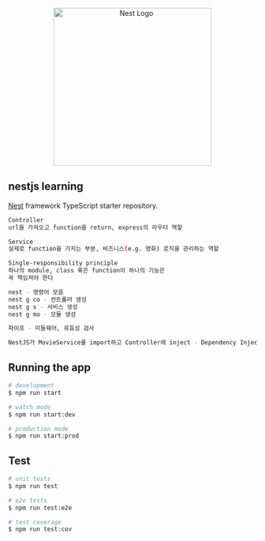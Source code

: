 <p align="center">
  <a href="http://nestjs.com/" target="blank"><img src="https://nestjs.com/img/logo_text.svg" width="320" alt="Nest Logo" /></a>
</p>

## nestjs learning

[Nest](https://github.com/nestjs/nest) framework TypeScript starter repository.

```bash
Controller
url을 가져오고 function을 return, express의 라우터 역할

Service
실제로 function을 가지는 부분, 비즈니스(e.g. 영화) 로직을 관리하는 역할

Single-responsibility principle
하나의 module, class 혹은 function이 하나의 기능은
꼭 책임져야 한다

nest - 명령어 모음
nest g co - 컨트롤러 생성
nest g s - 서비스 생성
nest g mo - 모듈 생성

파이프 - 미들웨어, 유효성 검사

NestJS가 MovieService를 import하고 Controller에 inject - Dependency Injection
```

## Running the app

```bash
# development
$ npm run start

# watch mode
$ npm run start:dev

# production mode
$ npm run start:prod
```

## Test

```bash
# unit tests
$ npm run test

# e2e tests
$ npm run test:e2e

# test coverage
$ npm run test:cov
```
